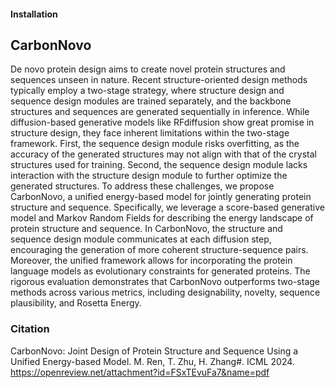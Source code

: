 #### Installation


## CarbonNovo
De novo protein design aims to create novel protein structures and sequences unseen in nature. Recent structure-oriented design methods typically employ a two-stage strategy, where structure design and sequence design modules are trained separately, and the backbone structures and sequences are generated sequentially in inference. While diffusion-based generative models like RFdiffusion show great promise in structure design, they face inherent limitations within the two-stage framework. First, the sequence design module risks overfitting, as the accuracy of the generated structures may not align with that of the crystal structures used for training. Second, the sequence design module lacks interaction with the structure design module to further optimize the generated structures. To address these challenges, we propose CarbonNovo, a unified energy-based model for jointly generating protein structure and sequence. Specifically, we leverage a score-based generative model and Markov Random Fields for describing the energy landscape of protein structure and sequence. In CarbonNovo, the structure and sequence design module communicates at each diffusion step, encouraging the generation of more coherent structure-sequence pairs. Moreover, the unified framework allows for incorporating the protein language models as evolutionary constraints for generated proteins. The rigorous evaluation demonstrates that CarbonNovo outperforms two-stage methods across various metrics, including designability, novelty, sequence plausibility, and Rosetta Energy.



### Citation
CarbonNovo: Joint Design of Protein Structure and Sequence Using a Unified Energy-based Model. M. Ren, T. Zhu, H. Zhang#. ICML 2024. https://openreview.net/attachment?id=FSxTEvuFa7&name=pdf

